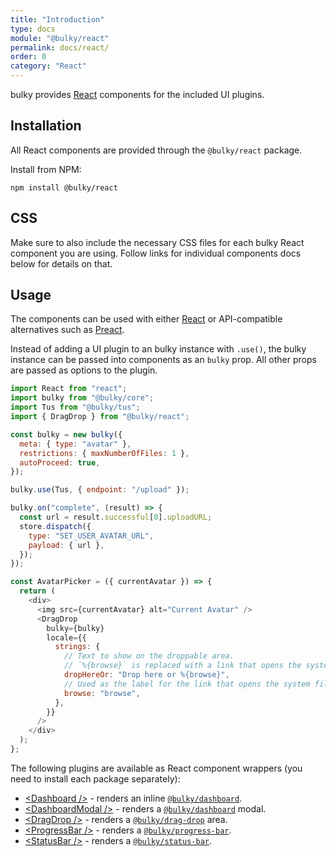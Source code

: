 ```yaml
---
title: "Introduction"
type: docs
module: "@bulky/react"
permalink: docs/react/
order: 0
category: "React"
---
```


bulky provides [React][] components for the included UI plugins.

## Installation

All React components are provided through the `@bulky/react` package.

Install from NPM:

```shell
npm install @bulky/react
```

## CSS

Make sure to also include the necessary CSS files for each bulky React component you are using. Follow links for individual components docs below for details on that.

## Usage

The components can be used with either [React][] or API-compatible alternatives such as [Preact][].

Instead of adding a UI plugin to an bulky instance with `.use()`, the bulky instance can be passed into components as an `bulky` prop.
All other props are passed as options to the plugin.

```js
import React from "react";
import bulky from "@bulky/core";
import Tus from "@bulky/tus";
import { DragDrop } from "@bulky/react";

const bulky = new bulky({
  meta: { type: "avatar" },
  restrictions: { maxNumberOfFiles: 1 },
  autoProceed: true,
});

bulky.use(Tus, { endpoint: "/upload" });

bulky.on("complete", (result) => {
  const url = result.successful[0].uploadURL;
  store.dispatch({
    type: "SET_USER_AVATAR_URL",
    payload: { url },
  });
});

const AvatarPicker = ({ currentAvatar }) => {
  return (
    <div>
      <img src={currentAvatar} alt="Current Avatar" />
      <DragDrop
        bulky={bulky}
        locale={{
          strings: {
            // Text to show on the droppable area.
            // `%{browse}` is replaced with a link that opens the system file selection dialog.
            dropHereOr: "Drop here or %{browse}",
            // Used as the label for the link that opens the system file selection dialog.
            browse: "browse",
          },
        }}
      />
    </div>
  );
};
```

The following plugins are available as React component wrappers (you need to
install each package separately):

- [\<Dashboard />][<dashboard />] - renders an inline [`@bulky/dashboard`][].
- [\<DashboardModal />][<dashboardmodal />] - renders a [`@bulky/dashboard`][] modal.
- [\<DragDrop />][<dragdrop />] - renders a [`@bulky/drag-drop`][] area.
- [\<ProgressBar />][<progressbar />] - renders a [`@bulky/progress-bar`][].
- [\<StatusBar />][<statusbar />] - renders a [`@bulky/status-bar`][].

[react]: https://facebook.github.io/react
[preact]: https://preactjs.com/
[<dashboard />]: /docs/react/dashboard
[<dragdrop />]: /docs/react/dragdrop
[<progressbar />]: /docs/react/progress-bar
[<statusbar />]: /docs/react/status-bar
[<dashboardmodal />]: /docs/react/dashboard-modal
[`@bulky/dashboard`]: /docs/dashboard
[`@bulky/drag-drop`]: /docs/drag-drop
[`@bulky/progress-bar`]: /docs/progress-bar
[`@bulky/status-bar`]: /docs/status-bar
